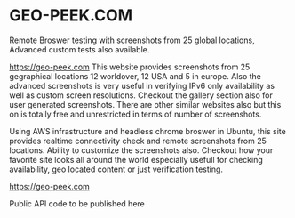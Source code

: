 # GEO-PEEK.COM

Remote Broswer testing with screenshots from 25 global locations, Advanced custom tests also available.

https://geo-peek.com This website provides screenshots from 25 gegraphical locations 12 worldover, 12 USA and 5 in europe. Also the advanced screenshots is very useful in verifying IPv6 only availability as well as custom screen resolutions. Checkout the gallery section also for user generated screenshots. There are other similar websites also but this on is totally free and unrestricted in terms of number of screenshots.

Using AWS infrastructure and headless chrome broswer in Ubuntu, this site provides realtime connectivity check and remote screenshots from 25 locations. Ability to customize the screenshots also. Checkout how your favorite site looks all around the world especially usefull for checking availability, geo located content or just verification testing.

https://geo-peek.com

Public API code to be published here
